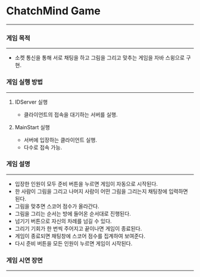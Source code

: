 # ChatchMind Game
----------------------------------------
### 게임 목적
----------------------------------------
- 소켓 통신을 통해 서로 채팅을 하고 그림을 그리고 맞추는 게임을 자바 스윙으로 구현.

### 게임 실행 방법
----------------------------------------
1. IDServer 실행
    - 클라이언트의 접속을 대기하는 서버를 실행.
   
2. MainStart 실행
    - 서버에 입장하는 클라이언트 실행.
    - 다수로 접속 가능.
  

### 게임 설명 
----------------------------------------
- 입장한 인원이 모두 준비 버튼을 누르면 게임이 자동으로 시작된다.
- 한 사람이 그림을 그리고 나머지 사람이 어떤 그림을 그리는지 채팅창에 입력하면 된다.
- 그림을 맞추면 스코어 점수가 올라간다.
- 그림을 그리는 순서는 방에 들어온 순서대로 진행된다.
- 넘기기 버튼으로 자신의 차례를 넘길 수 있다.
- 그리기 기회가 한 번씩 주어지고 끝이나면 게임이 종료된다.
- 게임이 종료되면 채팅창에 스코어 점수를 집계하여 보여준다.
- 다시 준비 버튼을 모든 인원이 누르면 게임이 시작된다.

### 게임 시연 장면
----------------------------------------
